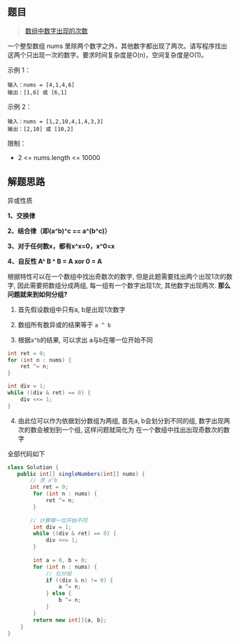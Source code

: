 ## 题目

> [数组中数字出现的次数](https://leetcode-cn.com/problems/shu-zu-zhong-shu-zi-chu-xian-de-ci-shu-lcof/)

一个整型数组 nums 里除两个数字之外，其他数字都出现了两次。请写程序找出这两个只出现一次的数字。要求时间复杂度是O(n)，空间复杂度是O(1)。

 

示例 1：

```text
输入：nums = [4,1,4,6]
输出：[1,6] 或 [6,1]
```


示例 2：

```text
输入：nums = [1,2,10,4,1,4,3,3]
输出：[2,10] 或 [10,2]
```


限制：

* 2 <= nums.length <= 10000

## 解题思路

异或性质

**1、交换律**

**2、结合律（即(a^b)^c == a^(b^c)）**

**3、对于任何数x，都有x^x=0，x^0=x**

**4、自反性 A^ B ^ B = A xor 0 = A**



根据特性可以在一个数组中找出奇数次的数字, 但是此题需要找出两个出现1次的数字, 因此需要把数组分成两组, 每一组有一个数字出现1次, 其他数字出现两次. **那么问题就来到如何分组?**

1. 首先假设数组中只有a, b是出现1次数字
2. 数组所有数异或的结果等于 `a ^ b`

3. 根据`a^b`的结果, 可以求出 a与b在哪一位开始不同

```java
int ret = 0;
for (int n : nums) {
    ret ^= n;
}

int div = 1;
while ((div & ret) == 0) {
    div <<= 1;
}
```

4. 由此位可以作为依据划分数组为两组, 首先a, b会划分到不同的组, 数字出现两次的数会被划到一个组, 这样问题就简化为 在一个数组中找出出现奇数次的数字

全部代码如下

```java
class Solution {
   public int[] singleNumbers(int[] nums) {
       // 求 a^b
       int ret = 0;
        for (int n : nums) {
            ret ^= n;
        }
       
       // 计算哪一位开始不同
        int div = 1;
        while ((div & ret) == 0) {
            div <<= 1;
        }
       
        int a = 0, b = 0;
        for (int n : nums) {
            // 化分组
            if ((div & n) != 0) {
                a ^= n;
            } else {
                b ^= n;
            }
        }
        return new int[]{a, b};
    }
}
```

